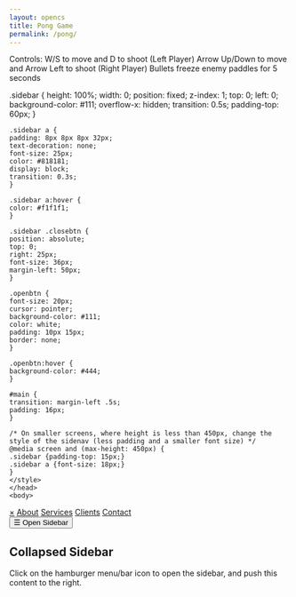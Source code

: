 ```yaml
---
layout: opencs
title: Pong Game
permalink: /pong/
---
```


Controls:
W/S to move and D to shoot (Left Player)
Arrow Up/Down to move and Arrow Left to shoot (Right Player)
Bullets freeze enemy paddles for 5 seconds

<html>
	.sidebar {
	height: 100%;
	width: 0;
	position: fixed;
	z-index: 1;
	top: 0;
	left: 0;
	background-color: #111;
	overflow-x: hidden;
	transition: 0.5s;
	padding-top: 60px;
	}

	.sidebar a {
	padding: 8px 8px 8px 32px;
	text-decoration: none;
	font-size: 25px;
	color: #818181;
	display: block;
	transition: 0.3s;
	}

	.sidebar a:hover {
	color: #f1f1f1;
	}

	.sidebar .closebtn {
	position: absolute;
	top: 0;
	right: 25px;
	font-size: 36px;
	margin-left: 50px;
	}

	.openbtn {
	font-size: 20px;
	cursor: pointer;
	background-color: #111;
	color: white;
	padding: 10px 15px;
	border: none;
	}

	.openbtn:hover {
	background-color: #444;
	}

	#main {
	transition: margin-left .5s;
	padding: 16px;
	}

	/* On smaller screens, where height is less than 450px, change the style of the sidenav (less padding and a smaller font size) */
	@media screen and (max-height: 450px) {
	.sidebar {padding-top: 15px;}
	.sidebar a {font-size: 18px;}
	}
	</style>
	</head>
	<body>
</html>

<div id="mySidebar" class="sidebar">
  <a href="javascript:void(0)" class="closebtn" onclick="closeNav()">×</a>
  <a href="#">About</a>
  <a href="#">Services</a>
  <a href="#">Clients</a>
  <a href="#">Contact</a>
</div>

<div id="main">
  <button class="openbtn" onclick="openNav()">☰ Open Sidebar</button>  
  <h2>Collapsed Sidebar</h2>
  <p>Click on the hamburger menu/bar icon to open the sidebar, and push this content to the right.</p>
</div>


<script src="{{site.baseurl}}/hacks/pong/pong.js"></script>